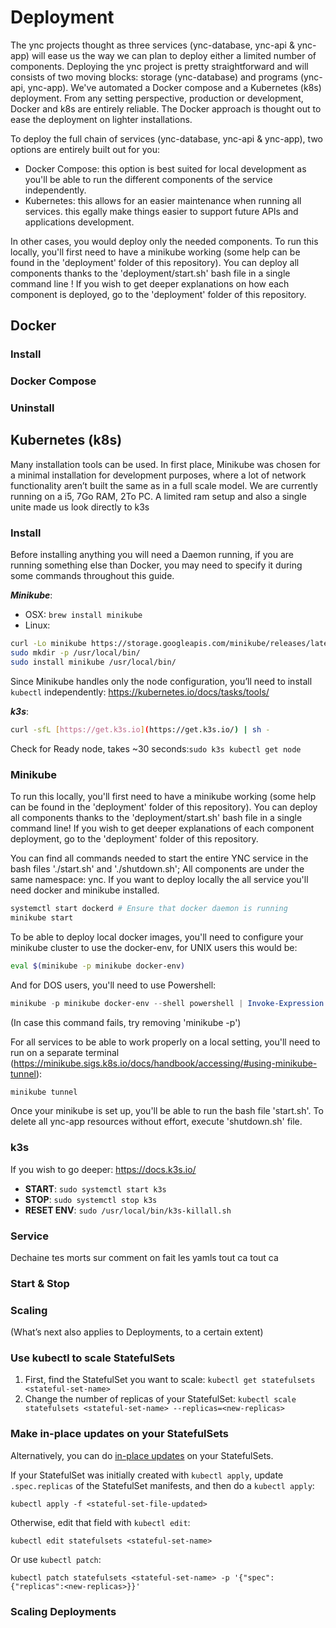 # Deployment

The ync projects thought as three services (ync-database, ync-api & ync-app) will ease us the way we can plan to deploy either a limited number of components. Deploying the ync project is pretty straightforward and will consists of two moving blocks: storage (ync-database) and programs (ync-api, ync-app). We've automated a Docker compose and a Kubernetes (k8s) deployment. From any setting perspective, production or development, Docker and k8s are entirely reliable. The Docker approach is thought out to ease the deployment on lighter installations.

To deploy the full chain of services (ync-database, ync-api & ync-app),  two options are entirely built out for you:

- Docker Compose: this option is best suited for local development as you'll be able to run the different components of the service independently.
- Kubernetes: this allows for an easier maintenance when running all services. this egally make things easier to support future APIs and applications development. 

In other cases, you would deploy only the needed components. To run this locally, you'll first need to have a minikube working (some help can be found in the 'deployment' folder of this repository). You can deploy all components thanks to the 'deployment/start.sh' bash file in a single command line ! If you wish to get deeper explanations on how each component is deployed, go to the 'deployment' folder of this repository.

## Docker

### Install

### Docker Compose

### Uninstall

## Kubernetes (k8s)

Many installation tools can be used. In first place, Minikube was chosen for a minimal installation for development purposes, where a lot of network functionality aren’t built the same as in a full scale model. We are currently running on a i5, 7Go RAM, 2To PC. A limited ram setup and also a single unite made us look directly to k3s

### Install

Before installing anything you will need a Daemon running, if you are running something else than Docker, you may need to specify it during some commands throughout this guide.

***Minikube***:

- OSX: `brew install minikube`
- Linux:

```bash
curl -Lo minikube https://storage.googleapis.com/minikube/releases/latest/minikube-linux-amd64\ && chmod +x minikube
sudo mkdir -p /usr/local/bin/
sudo install minikube /usr/local/bin/
```

Since Minikube handles only the node configuration, you’ll need to install `kubectl` independently: https://kubernetes.io/docs/tasks/tools/

***k3s***:

```bash
curl -sfL [https://get.k3s.io](https://get.k3s.io/) | sh -
```

Check for Ready node, takes ~30 seconds:`sudo k3s kubectl get node`  

### Minikube

To run this locally, you'll first need to have a minikube working (some help can be found in the 'deployment' folder of this repository). You can deploy all components thanks to the 'deployment/start.sh' bash file in a single command line! If you wish to get deeper explanations of each component deployment, go to the 'deployment' folder of this repository.

You can find all commands needed to start the entire YNC service in the bash files './start.sh' and './shutdown.sh'; All components are under the same namespace: ync. If you want to deploy locally the all service you'll need docker and minikube installed.

```bash
systemctl start dockerd # Ensure that docker daemon is running
minikube start
```

To be able to deploy local docker images, you'll need to configure your minikube cluster to use the docker-env, for UNIX users this would be:

```bash
eval $(minikube -p minikube docker-env)
```

And for DOS users, you'll need to use Powershell:

```powershell
minikube -p minikube docker-env --shell powershell | Invoke-Expression
```

(In case this command fails, try removing 'minikube -p')

For all services to be able to work properly on a local setting, you'll need to run on a separate terminal (https://minikube.sigs.k8s.io/docs/handbook/accessing/#using-minikube-tunnel):

```bash
minikube tunnel
```

Once your minikube is set up, you'll be able to run the bash file 'start.sh'. To delete all ync-app resources without effort, execute 'shutdown.sh' file.

### k3s

If you wish to go deeper: https://docs.k3s.io/

- **START**: `sudo systemctl start k3s`
- **STOP**:  `sudo systemctl stop k3s`
- **RESET ENV**:  `sudo /usr/local/bin/k3s-killall.sh`

### Service

Dechaine tes morts sur comment on fait les yamls tout ca tout ca

### Start & Stop

### Scaling

(What’s next also applies to Deployments, to a certain extent)

### Use kubectl to scale StatefulSets

1. First, find the StatefulSet you want to scale: `kubectl get statefulsets <stateful-set-name>`
2. Change the number of replicas of your StatefulSet: `kubectl scale statefulsets <stateful-set-name> --replicas=<new-replicas>`

### Make in-place updates on your StatefulSets

Alternatively, you can do [in-place updates](https://kubernetes.io/docs/concepts/cluster-administration/manage-deployment/#in-place-updates-of-resources) on your StatefulSets.

If your StatefulSet was initially created with `kubectl apply`, update `.spec.replicas` of the StatefulSet manifests, and then do a `kubectl apply`: 

`kubectl apply -f <stateful-set-file-updated>`

Otherwise, edit that field with `kubectl edit`:

`kubectl edit statefulsets <stateful-set-name>`

Or use `kubectl patch`:

`kubectl patch statefulsets <stateful-set-name> -p '{"spec":{"replicas":<new-replicas>}}'`

### Scaling Deployments